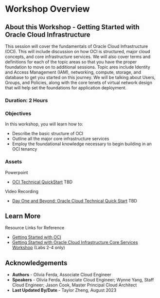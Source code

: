 # Workshop Overview

## About this Workshop - Getting Started with Oracle Cloud Infrastructure

This session will cover the fundamentals of Oracle Cloud Infrastructure (OCI). This will include discussion on how OCI is structured, major cloud concepts, and core infrastructure services. We will also cover terms and definitions for each of the topic areas so that you have the proper foundation to move on to additional sessions. Topic ares include Identity and Access Management (IAM), networking, compute, storage, and database to get you started on this journey. We will be talking about Users, Groups, and Policies, along with the core tenets of virtual network design that will help set the foundations for application deployment. 


### **Duration: 2 Hours**

### Objectives

In this workshop, you will learn how to:
* Describe the basic structure of OCI
* Outline all the major core infrastructure services
* Employ the foundational knowledge necessary to begin building in an OCI tenancy

### **Assets**

Powerpoint
* [OCI Technical QuickStart](https://objectstorage.us-ashburn-1.oraclecloud.com/p/zuCFBgQ0_LeSDzWRpbhiti_E566UCAD4CLar6TIcji_7ASOfEvMbI5Osd7s50GUZ/n/ociobtnas/b/OCW2022/o/TUT4110_OCI_Technical_Quick_Start_Final.pdf) TBD

Video Recording
* [Day One and Beyond: Oracle Cloud Technical Quick Start](https://www.youtube.com/watch?v=2c3YmUSy_E4&list=PLKCk3OyNwIzvbLEYL08MKJkR84NQLIIdg&index=2&ab_channel=OracleLearning) TBD


## Learn More


Resource Links for Reference
* [Getting Started with OCI](https://docs.oracle.com/en-us/iaas/Content/GSG/Concepts/baremetalintro.htm) 
* [Getting Started with Oracle Cloud Infrastructure Core Services Workshop](https://apexapps.oracle.com/pls/apex/r/dbpm/livelabs/view-workshop?wid=648) (Labs 2-4 only)


## Acknowledgements
* **Authors** - Olivia Ferda, Associate Cloud Engineer
* **Speakers** -  Olivia Ferda, Associate Cloud Engineer; Wynne Yang, Staff Cloud Engineer; Jason Cook, Master Principal Cloud Architect
* **Last Updated By/Date** - Taylor Zheng, August 2023

